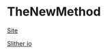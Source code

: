 # TheNewMethod

[Site](https://sites.google.com/view/thenewmethod/home)

[Slither io](https://ultraviolet-node-7.thebm.repl.co/service/hvtr%3A-%2Fqlktjep.ko-)

